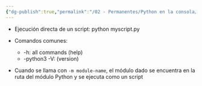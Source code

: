 ```yaml
---
{"dg-publish":true,"permalink":"/02 - Permanentes/Python en la consola/","title":"Python en la consola","noteIcon":""}
---
```



- Ejecución directa de un script: python myscript.py

- Comandos comunes:
	- -h: all commands (help)
	- -python3 -V: (version)

- Cuando se llama con `-m module-name`, el módulo dado se encuentra en la ruta del módulo Python y se ejecuta como un script